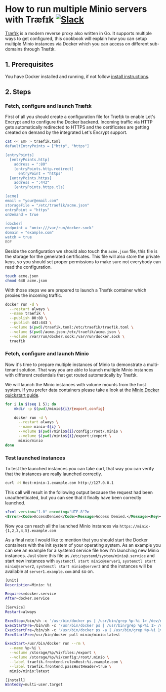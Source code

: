 # How to run multiple Minio servers with Træfɪk [![Slack](https://slack.minio.io/slack?type=svg)](https://slack.minio.io)

[Træfɪk](https://traefik.io/) is a modern reverse proxy also written in Go. It
supports multiple ways to get configured, this cookbook will explain how you
can setup multiple Minio instances via Docker which you can access on different
sub-domains through Træfɪk.

## 1. Prerequisites

You have Docker installed and running, if not follow [install instructions](https://docs.docker.com/engine/installation/ubuntulinux/).

## 2. Steps

### Fetch, configure and launch Træfɪk

First of all you should create a configuration file for Træfɪk to enable Let's
Encrypt and to configure the Docker backend. Incoming traffic via HTTP gets
automatically redirected to HTTPS and the certificates are getting created on
demand by the integrated Let's Encrypt support.

```sh
cat << EOF > traefik.toml
defaultEntryPoints = ["http", "https"]

[entryPoints]
  [entryPoints.http]
    address = ":80"
    [entryPoints.http.redirect]
      entryPoint = "https"
  [entryPoints.https]
    address = ":443"
    [entryPoints.https.tls]

[acme]
email = "your@email.com"
storageFile = "/etc/traefik/acme.json"
entryPoint = "https"
onDemand = true

[docker]
endpoint = "unix:///var/run/docker.sock"
domain = "example.com"
watch = true
EOF
```

Beside the configuration we should also touch the `acme.json` file, this file
is the storage for the generated certificates. This file will also store the
private keys, so you should set proper permissions to make sure not everybody
can read the configuration.

```sh
touch acme.json
chmod 640 acme.json
```

With those steps we are prepared to launch a Træfɪk container which proxies the
incoming traffic.

```sh
docker run -d \
  --restart always \
  --name traefik \
  --publish 80:80 \
  --publish 443:443 \
  --volume $(pwd)/traefik.toml:/etc/traefik/traefik.toml \
  --volume $(pwd)/acme.json:/etc/traefik/acme.json \
  --volume /var/run/docker.sock:/var/run/docker.sock \
  traefik
```

### Fetch, configure and launch Minio

Now it's time to prepare multiple instances of Minio to demonstrate a
multi-tenant solution. That way you are able to launch multiple Minio instances
with different credentials that get routed automatically by Træfɪk.

We will launch the Minio instances with volume mounts from the host system. If
you prefer data containers please take a look at the [Minio Docker quickstart guide](https://docs.minio.io/docs/minio-docker-quickstart-guide).

```sh
for i in $(seq 1 5); do
	mkdir -p $(pwd)/minio${i}/{export,config}

	docker run -d \
	  --restart always \
	  --name minio-${i} \
	  --volume $(pwd)/minio${i}/config:/root/.minio \
	  --volume $(pwd)/minio${i}/export:/export \
	  minio/minio
done
```

### Test launched instances

To test the launched instances you can take curl, that way you can verify that
the instances are really launched correctly.

```sh
curl -H Host:minio-1.example.com http://127.0.0.1
```

This call will result in the following output because the request had been
unauthenticated, but you can see that it finally have been correctly launched.

```xml
<?xml version="1.0" encoding="UTF-8"?>
<Error><Code>AccessDenied</Code><Message>Access Denied.</Message><Key></Key><BucketName></BucketName><Resource>/</Resource><RequestId>3L137</RequestId><HostId>3L137</HostId></Error>
```

Now you can reach all the launched Minio instances via `https://minio-{1,2,3,4,5}.example.com`

As a final note I would like to mention that you should start the Docker
containers with the init system of your operating system. As an example you can
see an example for a systemd service file how I'm launching new Minio
instances. Just store this file as `/etc/systemd/system/minio@.service` and
start new instances with `systemctl start minio@server1`,
`systemctl start minio@server2`, `systemctl start minio@server3` and the
instances will be available at `server1.example.com` and so on.

```sh
[Unit]
Description=Minio: %i

Requires=docker.service
After=docker.service

[Service]
Restart=always

ExecStop=/bin/sh -c '/usr/bin/docker ps | /usr/bin/grep %p-%i 1> /dev/null && /usr/bin/docker stop %p-%i || true'
ExecStartPre=/bin/sh -c '/usr/bin/docker ps | /usr/bin/grep %p-%i 1> /dev/null && /usr/bin/docker kill %p-%i || true'
ExecStartPre=/bin/sh -c '/usr/bin/docker ps -a | /usr/bin/grep %p-%i 1> /dev/null && /usr/bin/docker rm %p-%i || true'
ExecStartPre=/usr/bin/docker pull minio/minio:latest

ExecStart=/usr/bin/docker run --rm \
  --name %p-%i \
  --volume /storage/%p/%i/files:/export \
  --volume /storage/%p/%i/config:/root/.minio \
  --label traefik.frontend.rule=Host:%i.example.com \
  --label traefik.frontend.passHostHeader=true \
  minio/minio:latest

[Install]
WantedBy=multi-user.target
```
